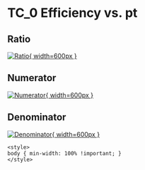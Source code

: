 # TC_0 Efficiency vs. pt

## Ratio

[![Ratio](../mtv/var/TC_0_eff_stack_pt.png){ width=600px }](../mtv/var/TC_0_eff_stack_pt.pdf)

## Numerator

[![Numerator](../mtv/num/TC_0_eff_stack_pt_num.png){ width=600px }](../mtv/num/TC_0_eff_stack_pt_num.pdf)

## Denominator

[![Denominator](../mtv/den/TC_0_eff_stack_pt_den.png){ width=600px }](../mtv/den/TC_0_eff_stack_pt_den.pdf)


``` {=html}
<style>
body { min-width: 100% !important; }
</style>
```
